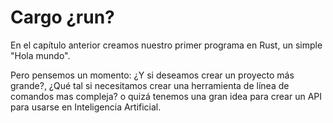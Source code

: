 # Cargo ¿run?

En el capítulo anterior creamos nuestro primer programa en Rust, un simple
"Hola mundo".

Pero pensemos un momento: ¿Y si deseamos crear un proyecto más grande?, ¿Qué tal
si necesitamos crear una herramienta de línea de comandos mas compleja? o quizá
tenemos una gran idea para crear un API para usarse en Inteligencia Artificial.

